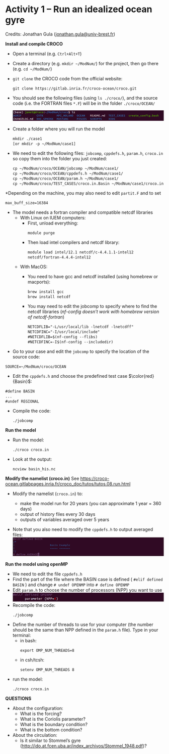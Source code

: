 # Activity 1 – Run an idealized ocean gyre 
Credits: Jonathan Gula (jonathan.gula@univ-brest.fr)

**Install and compile CROCO**
  * Open a terminal (e.g. ```Ctrl+Alt+T```)
  * Create a directory (e.g. ```mkdir ~/ModNum/```) for the project, then go there (e.g. ```cd ~/ModNum/```)
  * ```git clone``` the CROCO code from the official website:
    ```
    git clone https://gitlab.inria.fr/croco-ocean/croco.git
    ```

  * You should see the following files (using ```ls ./croco/```), and the source code (i.e. the FORTRAN files ```*.F```) will be in the folder ```./croco/OCEAN/```

    ![Alt text](https://github.com/quentinjamet/Tuto/blob/main/Figure/CROCO_content.png "a title")

  * Create a folder where you will run the model
    ```
    mkdir ./case1
    [or mkdir -p ~/ModNum/case1]
    ```

  * We need to edit the following files: ```jobcomp```, ```cppdefs.h```, ```param.h```, ```croco.in``` so copy them into the folder you just created:
    ```
    cp ~/ModNum/croco/OCEAN/jobcomp ~/ModNum/case1/
    cp ~/ModNum/croco/OCEAN/cppdefs.h ~/ModNum/case1/
    cp ~/ModNum/croco/OCEAN/param.h ~/ModNum/case1/
    cp ~/ModNum/croco/TEST_CASES/croco.in.Basin ~/ModNum/case1/croco.in
    ```
 *Depending on the machine, you may also need to edit ```partit.F``` and to set
 ```
 max_buff_size=16384
 ```

 * The model needs a fortran compiler and compatible netcdf libraries
    * With Linux on IUEM computers:
        * First, unload everything:
          ```
          module purge
          ```
        * Then load intel compilers and netcdf library:
          ```
          module load intel/12.1 netcdf/c-4.4.1.1-intel12 netcdf/fortran-4.4.4-intel12
          ```
    * With MacOS:
        * You need to have gcc and netcdf installed (using homebrew or macports):
          ```
          brew install gcc
          brew install netcdf
          ```
        * You may need to edit the jobcomp to specify where to find the netcdf libraries (*nf-config doesn’t work with homebrew version of netcdf-fortran*)
          
          ```
          NETCDFLIB="-L/usr/local/lib -lnetcdf -lnetcdff"
          NETCDFINC="-I/usr/local/include"
          #NETCDFLIB=$(nf-config --flibs)
          #NETCDFINC=-I$(nf-config --includedir)
          ```
 * Go to your case and edit the ```jobcomp``` to specify the location of the source code:
```
SOURCE=~/ModNum/croco/OCEAN
```

 * Edit the ```cppdefs.h``` and choose the predefined test case $\color{red}{Basin}$:
```
#define BASIN
...
#undef REGIONAL
```
 * Compile the code:
   ```
   ./jobcomp
   ```

**Run the model**
 * Run the model:
   ```
   ./croco croco.in
   ``` 
 * Look at the output:
   ```
   ncview basin_his.nc
   ```

**Modify the namelist (croco.in)**
See https://croco-ocean.gitlabpages.inria.fr/croco_doc/tutos/tutos.08.run.html
 * Modify the namelist (```croco.in```) to:
    * make the model run for 20 years (you can approximate 1 year = 360 days)
    * output of history files every 30 days
    * outputs of variables averaged over 5 years
      
 * Note that you also need to modify the ```cppdefs.h``` to output averaged files:
   ![Alt text](https://github.com/quentinjamet/Tuto/blob/main/Figure/Basin_averages.png "a title")

**Run the model using openMP**
 * We need to edit the file ```cppdefs.h```
 * Find the part of the file where the BASIN case is defined ( ```#elif defined BASIN``` )
   and change ```# undef OPENMP``` into ```# define OPENMP```
 * Edit ```param.h``` to choose the number of processors (NPP) you want to use
   ![Alt text](https://github.com/quentinjamet/Tuto/blob/main/Figure/openmp.png "a title")
 * Recompile the code:
   ```
   ./jobcomp
   ```
 * Define the number of threads to use for your computer (the number should be the same than NPP
defined in the ```param.h``` file). Type in your terminal:
   * in bash:
     ```
     export OMP_NUM_THREADS=8
     ```
    * in csh/tcsh:
      ```
      setenv OMP_NUM_THREADS 8
      ```
 * run the model:
   ```
   ./croco croco.in
   ```

**QUESTIONS**
 * About the configuration: 
   * What is the forcing?
   * What is the Coriolis parameter?
   * What is the boundary condition?
   * What is the bottom condition?
 * About the circulation:
    * Is it similar to Stommel’s gyre (http://ido.at.fcen.uba.ar/index_archivos/Stommel_1948.pdf)?
